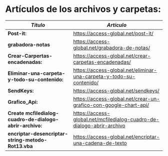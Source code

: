 # Artículos de los archivos y carpetas:

  **_Título_** | **_Artículo_** 
 -----------|-------------------
 **Post-it:** | https://access-global.net/post-it/ 
 **grabadora-notas** | https://access-global.net/grabadora-de-notas/ 
 **Crear-Carpertas-encadenadas:** | https://access-global.net/crear-carpetas-encadenadas/ 
 **Eliminar-una-carpeta-y-todo-su-contenido:** | https://access-global.net/eliminar-una-carpeta-y-todo-su-contenido/ 
 **SendKeys:** | https://access-global.net/sendkeys/ 
 **Grafico_Api:** | https://access-global.net/crear-un-grafico-con-google-chart-api/ 
 **Create mcfiledialog-cuadro-de-dialogo-abrir-archivo:** | https://access-global.net/mcfiledialog-cuadro-de-dialogo-abrir-archivo 
 **encriptar-desencriptar-string-metodo-Rot13.vba** | https://access-global.net/encriptar-una-cadena-de-texto 
